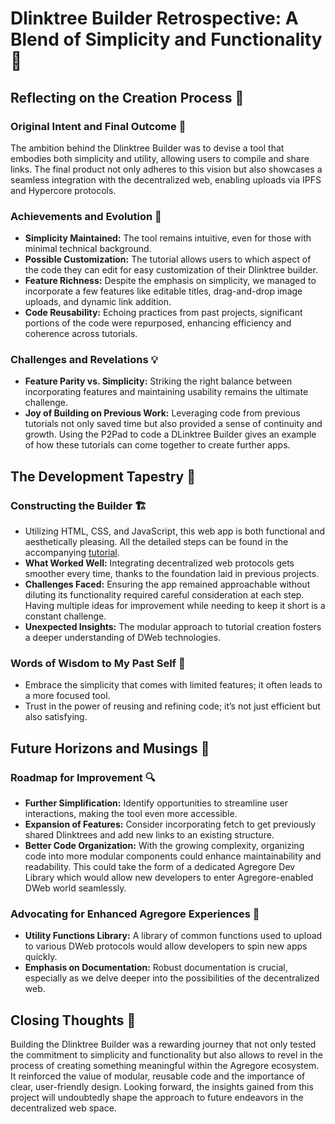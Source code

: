 # Dlinktree Builder Retrospective: A Blend of Simplicity and Functionality 🌳

## Reflecting on the Creation Process 🚀

### Original Intent and Final Outcome 🎯
The ambition behind the Dlinktree Builder was to devise a tool that embodies both simplicity and utility, allowing users to compile and share links. The final product not only adheres to this vision but also showcases a seamless integration with the decentralized web, enabling uploads via IPFS and Hypercore protocols.

### Achievements and Evolution 🌱
- **Simplicity Maintained:** The tool remains intuitive, even for those with minimal technical background.
- **Possible Customization:** The tutorial allows users to which aspect of the code they can edit for easy customization of their Dlinktree builder.
- **Feature Richness:** Despite the emphasis on simplicity, we managed to incorporate a few features like editable titles, drag-and-drop image uploads, and dynamic link addition.
- **Code Reusability:** Echoing practices from past projects, significant portions of the code were repurposed, enhancing efficiency and coherence across tutorials.

### Challenges and Revelations 💡
- **Feature Parity vs. Simplicity:** Striking the right balance between incorporating features and maintaining usability remains the ultimate challenge.
- **Joy of Building on Previous Work:** Leveraging code from previous tutorials not only saved time but also provided a sense of continuity and growth. Using the P2Pad to code a DLinktree Builder gives an example of how these tutorials can come together to create further apps.

## The Development Tapestry 🧵

### Constructing the Builder 🏗️
- Utilizing HTML, CSS, and JavaScript, this web app is both functional and aesthetically pleasing. All the detailed steps can be found in the accompanying [tutorial](/docs/tutorials/dlinktree-builder).
- **What Worked Well:** Integrating decentralized web protocols gets smoother every time, thanks to the foundation laid in previous projects.
- **Challenges Faced:** Ensuring the app remained approachable without diluting its functionality required careful consideration at each step. Having multiple ideas for improvement while needing to keep it short is a constant challenge.
- **Unexpected Insights:** The modular approach to tutorial creation fosters a deeper understanding of DWeb technologies.

### Words of Wisdom to My Past Self 📜
- Embrace the simplicity that comes with limited features; it often leads to a more focused tool.
- Trust in the power of reusing and refining code; it’s not just efficient but also satisfying.

## Future Horizons and Musings 🌄

### Roadmap for Improvement 🔍
- **Further Simplification:** Identify opportunities to streamline user interactions, making the tool even more accessible.
- **Expansion of Features:** Consider incorporating fetch to get previously shared Dlinktrees and add new links to an existing structure.
- **Better Code Organization:** With the growing complexity, organizing code into more modular components could enhance maintainability and readability. This could take the form of a dedicated Agregore Dev Library which would allow new developers to enter Agregore-enabled DWeb world seamlessly.

### Advocating for Enhanced Agregore Experiences 🌟
- **Utility Functions Library:** A library of common functions used to upload to various DWeb protocols would allow developers to spin new apps quickly.
- **Emphasis on Documentation:** Robust documentation is crucial, especially as we delve deeper into the possibilities of the decentralized web.

## Closing Thoughts 💫
Building the Dlinktree Builder was a rewarding journey that not only tested the commitment to simplicity and functionality but also allows to revel in the process of creating something meaningful within the Agregore ecosystem. It reinforced the value of modular, reusable code and the importance of clear, user-friendly design. Looking forward, the insights gained from this project will undoubtedly shape the approach to future endeavors in the decentralized web space.
